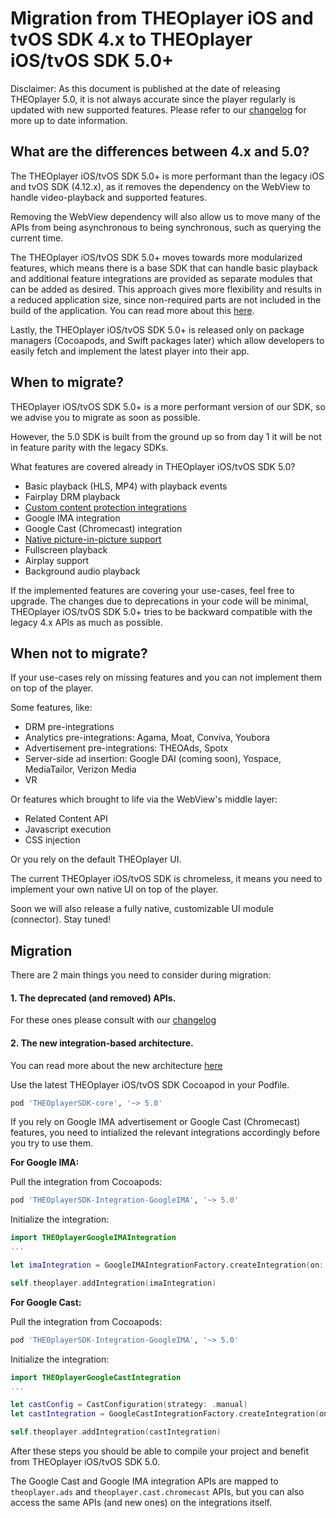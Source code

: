 # Migration from THEOplayer iOS and tvOS SDK 4.x to THEOplayer iOS/tvOS SDK 5.0+

Disclaimer: As this document is published at the date of releasing THEOplayer 5.0, it is not always accurate since the player regularly is updated with new supported features. Please refer to our [changelog](../../../changelog.md) for more up to date information.

## What are the differences between 4.x and 5.0?

The THEOplayer iOS/tvOS SDK 5.0+ is more performant than the legacy iOS and tvOS SDK (4.12.x), as it removes the dependency on the WebView to handle video-playback and supported features.

Removing the WebView dependency will also allow us to move many of the APIs from being asynchronous to being synchronous, such as querying the current time.

The THEOplayer iOS/tvOS SDK 5.0+ moves towards more modularized features, which means there is a base SDK that can handle basic playback and additional feature integrations are provided as separate modules that can be added as desired.
This approach gives more flexibility and results in a reduced application size, since non-required parts are not included in the build of the application.
You can read more about this [here](../02-what-is-new-in-theoplayer-5.md).

Lastly, the THEOplayer iOS/tvOS SDK 5.0+ is released only on package managers (Cocoapods, and Swift packages later) which allow developers to easily fetch and implement the latest player into their app.

## When to migrate?

THEOplayer iOS/tvOS SDK 5.0+ is a more performant version of our SDK, so we advise you to migrate as soon as possible.

However, the 5.0 SDK is built from the ground up so from day 1 it will be not in feature parity with the legacy SDKs.

What features are covered already in THEOplayer iOS/tvOS SDK 5.0?

- Basic playback (HLS, MP4) with playback events
- Fairplay DRM playback
- [Custom content protection integrations](https://github.com/THEOplayer/samples-drm-integration)
- Google IMA integration
- Google Cast (Chromecast) integration
- [Native picture-in-picture support](../../../how-to-guides/07-miscellaneous/07-picture-in-picture.md#ios--tvos-sdk)
- Fullscreen playback
- Airplay support
- Background audio playback

If the implemented features are covering your use-cases, feel free to upgrade.
The changes due to deprecations in your code will be minimal, THEOplayer iOS/tvOS SDK 5.0+ tries to be backward compatible with the legacy 4.x APIs as much as possible.

## When not to migrate?

If your use-cases rely on missing features and you can not implement them on top of the player.

Some features, like:

- DRM pre-integrations
- Analytics pre-integrations: Agama, Moat, Conviva, Youbora
- Advertisement pre-integrations: THEOAds, Spotx
- Server-side ad insertion: Google DAI (coming soon), Yospace, MediaTailor, Verizon Media
- VR

Or features which brought to life via the WebView's middle layer:

- Related Content API
- Javascript execution
- CSS injection

Or you rely on the default THEOplayer UI.

The current THEOplayer iOS/tvOS SDK is chromeless, it means you need to implement your own native UI on top of the player.

Soon we will also release a fully native, customizable UI module (connector). Stay tuned!

## Migration

There are 2 main things you need to consider during migration:

#### 1. The deprecated (and removed) APIs.

For these ones please consult with our [changelog](../../../changelog.md)

#### 2. The new integration-based architecture.

You can read more about the new architecture [here](../02-what-is-new-in-theoplayer-5.md)

Use the latest THEOplayer iOS/tvOS SDK Cocoapod in your Podfile.

```ruby
pod 'THEOplayerSDK-core', '~> 5.0'
```

If you rely on Google IMA advertisement or Google Cast (Chromecast) features, you need to intialized the relevant integrations accordingly before you try to use them.

**For Google IMA:**

Pull the integration from Cocoapods:

```ruby
pod 'THEOplayerSDK-Integration-GoogleIMA', '~> 5.0'
```

Initialize the integration:

```swift
import THEOplayerGoogleIMAIntegration
...

let imaIntegration = GoogleIMAIntegrationFactory.createIntegration(on: self.theoplayer)

self.theoplayer.addIntegration(imaIntegration)
```

**For Google Cast:**

Pull the integration from Cocoapods:

```ruby
pod 'THEOplayerSDK-Integration-GoogleIMA', '~> 5.0'
```

Initialize the integration:

```swift
import THEOplayerGoogleCastIntegration
...

let castConfig = CastConfiguration(strategy: .manual)
let castIntegration = GoogleCastIntegrationFactory.createIntegration(on: self.theoplayer, with: castConfig)

self.theoplayer.addIntegration(castIntegration)
```

After these steps you should be able to compile your project and benefit from THEOplayer iOS/tvOS SDK 5.0.

The Google Cast and Google IMA integration APIs are mapped to `theoplayer.ads` and `theoplayer.cast.chromecast` APIs, but you can also access the same APIs (and new ones) on the integrations itself.
